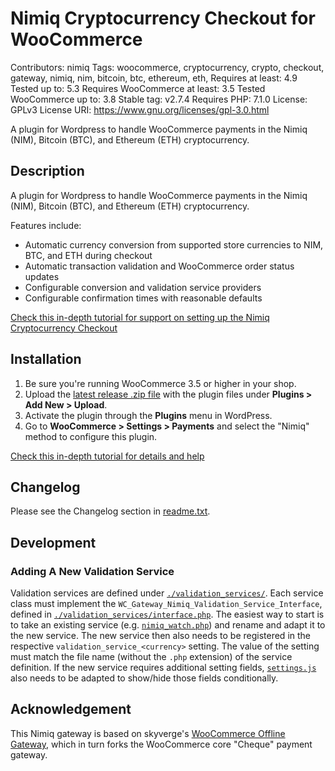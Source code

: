 # Nimiq Cryptocurrency Checkout for WooCommerce

Contributors: nimiq
Tags: woocommerce, cryptocurrency, crypto, checkout, gateway, nimiq, nim, bitcoin, btc, ethereum, eth,
Requires at least: 4.9
Tested up to: 5.3
Requires WooCommerce at least: 3.5
Tested WooCommerce up to: 3.8
Stable tag: v2.7.4
Requires PHP: 7.1.0
License: GPLv3
License URI: https://www.gnu.org/licenses/gpl-3.0.html

A plugin for Wordpress to handle WooCommerce payments in the Nimiq (NIM), Bitcoin (BTC), and Ethereum (ETH) cryptocurrency.

## Description

A plugin for Wordpress to handle WooCommerce payments in the Nimiq (NIM), Bitcoin (BTC), and Ethereum (ETH) cryptocurrency.

Features include:

* Automatic currency conversion from supported store currencies to NIM, BTC, and ETH during checkout
* Automatic transaction validation and WooCommerce order status updates
* Configurable conversion and validation service providers
* Configurable confirmation times with reasonable defaults

[Check this in-depth tutorial for support on setting up the Nimiq Cryptocurrency Checkout](https://nimiq.github.io/tutorials/wordpress-payment-plugin-installation)

## Installation

1. Be sure you're running WooCommerce 3.5 or higher in your shop.
2. Upload the [latest release .zip file](https://github.com/nimiq/woocommerce-gateway-nimiq/releases) with the plugin files under **Plugins &gt; Add New &gt; Upload**.
3. Activate the plugin through the **Plugins** menu in WordPress.
4. Go to **WooCommerce &gt; Settings &gt; Payments** and select the "Nimiq" method to configure this plugin.

[Check this in-depth tutorial for details and help](https://nimiq.github.io/tutorials/wordpress-payment-plugin-installation)

## Changelog

Please see the Changelog section in [readme.txt](readme.txt).

## Development

### Adding A New Validation Service

Validation services are defined under [`./validation_services/`](./validation_services/). Each service class must implement the `WC_Gateway_Nimiq_Validation_Service_Interface`, defined in [`./validation_services/interface.php`](./validation_services/interface.php). The easiest way to start is to take an existing service (e.g. [`nimiq_watch.php`](./validation_services/nimiq_watch.php)) and rename and adapt it to the new service. The new service then also needs to be registered in the respective `validation_service_<currency>` setting. The value of the setting must match the file name (without the `.php` extension) of the service definition. If the new service requires additional setting fields, [`settings.js`](./js/settings.js) also needs to be adapted to show/hide those fields conditionally.

## Acknowledgement

This Nimiq gateway is based on skyverge's [WooCommerce Offline Gateway](https://github.com/bekarice/woocommerce-gateway-offline), which in turn forks the WooCommerce core "Cheque" payment gateway.

